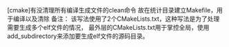 [cmake]有没清理所有编译生成文件的clean命令
故在统计目录建立Makefile，用于编译以及清除
备注：
该写法使用了2个CMakeLists.txt，这种写法是为了处理需要生成多个elf文件的情况，
最外层的CMakeLists.txt用于掌控全局，使用add_subdirectory来添加要生成elf文件的源码目录。
